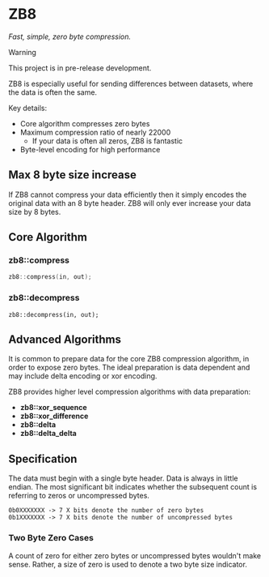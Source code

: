 # ZB8
*Fast, simple, zero byte compression.*

> [!WARNING]
>
> This project is in pre-release development.

ZB8 is especially useful for sending differences between datasets, where the data is often the same.

Key details:

- Core algorithm compresses zero bytes
- Maximum compression ratio of nearly 22000
  - If your data is often all zeros, ZB8 is fantastic
- Byte-level encoding for high performance

## Max 8 byte size increase

If ZB8 cannot compress your data efficiently then it simply encodes the original data with an 8 byte header. ZB8 will only ever increase your data size by 8 bytes.

## Core Algorithm

### zb8::compress

```c++
zb8::compress(in, out);
```

###  zb8::decompress

```
zb8::decompress(in, out);
```

## Advanced Algorithms

It is common to prepare data for the core ZB8 compression algorithm, in order to expose zero bytes. The ideal preparation is data dependent and may include delta encoding or xor encoding.

ZB8 provides higher level compression algorithms with data preparation:

- **zb8::xor_sequence**
- **zb8::xor_difference**
- **zb8::delta**
- **zb8::delta_delta**

## Specification

The data must begin with a single byte header. Data is always in little endian. The most significant bit indicates whether the subsequent count is referring to zeros or uncompressed bytes.

```
0b0XXXXXXX -> 7 X bits denote the number of zero bytes
0b1XXXXXXX -> 7 X bits denote the number of uncompressed bytes
```

### Two Byte Zero Cases

A count of zero for either zero bytes or uncompressed bytes wouldn't make sense. Rather, a size of zero is used to denote a two byte size indicator.
